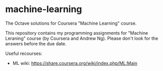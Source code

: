 # machine-learning
The Octave solutions for Coursera "Machine Learning" course.

This repository contains my programming assignments for "Machine Leraning" course (by Coursera and Andrew Ng). Please don't look for the answers before the due date.

Useful recourses:
- ML wiki: https://share.coursera.org/wiki/index.php/ML:Main
